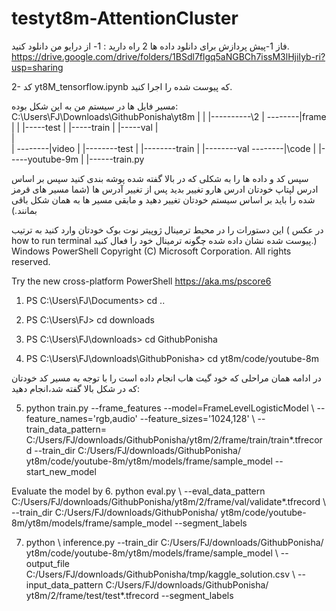 # testyt8m-AttentionCluster

فاز 1-پیش پردازش
برای دانلود داده ها 2 راه دارید :
1-	از درایو من دانلود کنید.
https://drive.google.com/drive/folders/1BSdl7flgq5aNGBCh7issM3lHjiIyb-ri?usp=sharing

2-	کد yt8M_tensorflow.ipynb که پیوست شده را اجرا کنید.

مسیر فایل ها در سیستم من به این شکل بوده:
C:\Users\FJ\Downloads\GithubPonisha\yt8m
					|
					|
					|----------\2
					|	--------|frame
					|	|	|-----test
					|		|-----train
					|		|-----val
					|	
					|	
					|	--------|video
					|		|--------test
					|		|--------train
					|		|--------val
					--------|\code
						|
						|-----youtube-9m
							|
							|------train.py

سپس کد و داده ها را به شکلی که در بالا گفته شده پوشه بندی کنید
سپس بر اساس ادرس لپتاپ خودتان ادرس هارو تغییر بدید
پس از تغییر آدرس ها
(شما مسیر های قرمز شده را باید بر اساس سیستم خودتان تغییر دهید و مابقی مسیر ها به همان شکل باقی بمانند.) 

این دستورات را در محیط ترمینال ژوپیتر نوت بوک خودتان وارد کنید به ترتیب ( در عکس  how to run terminal پیوست شده نشان داده شده چگونه ترمینال خود را فعال کنید.)
Windows PowerShell
Copyright (C) Microsoft Corporation. All rights reserved.

Try the new cross-platform PowerShell https://aka.ms/pscore6

1.	PS C:\Users\FJ\Documents> cd ..

2.	PS C:\Users\FJ> cd downloads

3.	PS C:\Users\FJ\downloads> cd GithubPonisha

4.	PS C:\Users\FJ\downloads\GithubPonisha> cd yt8m/code/youtube-8m

در ادامه همان مراحلی که خود گیت هاب انجام داده است را با توجه به مسیر کد خودتان که در شکل بالا گفته شد،انجام دهید:

5.	python train.py --frame_features --model=FrameLevelLogisticModel \ --feature_names='rgb,audio' --feature_sizes='1024,128' \ --train_data_pattern= C:/Users/FJ/downloads/GithubPonisha/yt8m/2/frame/train/train*.tfrecord --train_dir C:/Users/FJ/downloads/GithubPonisha/ yt8m/code/youtube-8m/yt8m/models/frame/sample_model --start_new_model

Evaluate the model by
6.	python eval.py \ --eval_data_pattern C:/Users/FJ/downloads/GithubPonisha/yt8m/2/frame/val/validate*.tfrecord \ --train_dir C:/Users/FJ/downloads/GithubPonisha/ yt8m/code/youtube-8m/yt8m/models/frame/sample_model --segment_labels

7.	python \ inference.py --train_dir C:/Users/FJ/downloads/GithubPonisha/ yt8m/code/youtube-8m/yt8m/models/frame/sample_model \ --output_file C:/Users/FJ/downloads/GithubPonisha/tmp/kaggle_solution.csv \ --input_data_pattern C:/Users/FJ/downloads/GithubPonisha/ yt8m/2/frame/test/test*.tfrecord --segment_labels
